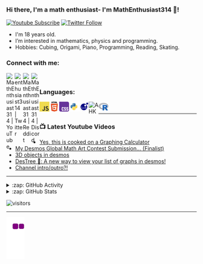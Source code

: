 ### Hi there, I'm a math enthusiast- I'm MathEnthusiast314 👋!

[![Youtube Subscribe](https://img.shields.io/youtube/channel/views/UCQAanPkYWvW4iFsElyXba2A?label=MathEnthusiast314&style=for-the-badge&logo=youtube)](http://www.youtube.com/channel/UCQAanPkYWvW4iFsElyXba2A?sub_confirmation=1)
[![Twitter Follow](https://img.shields.io/twitter/follow/enthusiast314?color=1DA1F2&logo=twitter&style=for-the-badge)](https://twitter.com/intent/follow?original_referer=https%3A%2F%2Fgithub.com%2Fenthusiast314&screen_name=enthusiast314)

- I'm 18 years old.
- I’m interested in mathematics, physics and programming.
- Hobbies: Cubing, Origami, Piano, Programming, Reading, Skating.

### Connect with me:

[<img align="left" alt="MathEnthusiast314 | YouTube" width="22px" src="https://cdn.jsdelivr.net/npm/simple-icons@v3/icons/youtube.svg" />][youtube]
[<img align="left" alt="enthusiast314 | Twitter" width="22px" src="https://cdn.jsdelivr.net/npm/simple-icons@v3/icons/twitter.svg" />][twitter]
[<img align="left" alt="MathEnthusiast314 | Reddit" width="22px" src="https://cdn.jsdelivr.net/npm/simple-icons@v3/icons/reddit.svg" />][reddit]
[<img align="left" alt="MathEnthusiast314 | Discord" width="22px" src="https://cdn.jsdelivr.net/npm/simple-icons@v3/icons/discord.svg" />][discord]


<br />

### Languages:

<img align="left" alt="JavaScript" width="26px" src="https://raw.githubusercontent.com/github/explore/80688e429a7d4ef2fca1e82350fe8e3517d3494d/topics/javascript/javascript.png" />
<img align="left" alt="HTML" width="26px" src="https://raw.githubusercontent.com/github/explore/80688e429a7d4ef2fca1e82350fe8e3517d3494d/topics/html/html.png" />
<img align="left" alt="CSS" width="26px" src="https://raw.githubusercontent.com/github/explore/80688e429a7d4ef2fca1e82350fe8e3517d3494d/topics/css/css.png" />
<img align="left" alt="Python" width="26px" src="https://raw.githubusercontent.com/github/explore/80688e429a7d4ef2fca1e82350fe8e3517d3494d/topics/python/python.png" />
<img align="left" alt="Lua" width="26px" src="https://raw.githubusercontent.com/github/explore/80688e429a7d4ef2fca1e82350fe8e3517d3494d/topics/lua/lua.png" />
<img align="left" alt="AHK" width="26px" src="https://pbs.twimg.com/profile_images/1401832717/ahk_400x400.png" />
<img align="left" alt="R" width="26px" src="https://raw.githubusercontent.com/github/explore/80688e429a7d4ef2fca1e82350fe8e3517d3494d/topics/r/r.png" />

<br />

---

### 📺 Latest Youtube Videos
<!-- YOUTUBE:START -->
- [Yes, this is cooked on a Graphing Calculator](https://www.youtube.com/watch?v=w-3pRJW-DF0)
- [My Desmos Global Math Art Contest Submission... &lpar;Finalist&rpar;](https://www.youtube.com/watch?v=U2EWubhFjuM)
- [3D objects in desmos](https://www.youtube.com/watch?v=BFctwS5gt2w)
- [DesTree 🎄: A new way to view your list of graphs in desmos!](https://www.youtube.com/watch?v=Vks56T679ZQ)
- [Channel intro/outro?!](https://www.youtube.com/watch?v=mnb_fQs7vEU)
<!-- YOUTUBE:END -->

---
<details>
  <summary>:zap: GitHub Activity</summary>
  
  <!--START_SECTION:activity-->
1. 💪 Opened PR [#1](https://github.com/ivanovyordan/espanso-package-dadjoke/pull/1) in [ivanovyordan/espanso-package-dadjoke](https://github.com/ivanovyordan/espanso-package-dadjoke)
2. 🗣 Commented on [#1](https://github.com/tandpfun/desmos-autosave/issues/1) in [tandpfun/desmos-autosave](https://github.com/tandpfun/desmos-autosave)
3. 🗣 Commented on [#1](https://github.com/tandpfun/desmos-autosave/issues/1) in [tandpfun/desmos-autosave](https://github.com/tandpfun/desmos-autosave)
4. ❗️ Opened issue [#1](https://github.com/tandpfun/desmos-autosave/issues/1) in [tandpfun/desmos-autosave](https://github.com/tandpfun/desmos-autosave)
5. 🎉 Merged PR [#3](https://github.com/DesmoSearch/desmosearch-api/pull/3) in [DesmoSearch/desmosearch-api](https://github.com/DesmoSearch/desmosearch-api)
<!--END_SECTION:activity-->
</details>
<details>
  <summary>:zap: GitHub Stats</summary>

  <img align="center" alt="ME314's GitHub Stats" src="https://github-readme-stats.vercel.app/api?username=MathEnthusiast314&show_icons=true&hide_border=true&theme=radical" /><br/>

</details>

![visitors](https://visitor-badge.laobi.icu/badge?page_id=MathEnthusiast314.MathEnthusiast314&left_text=Profile%20Visitors)

---

![snake gif](https://github.com/MathEnthusiast314/MathEnthusiast314/blob/output/github-contribution-grid-snake.gif)


[twitter]: https://twitter.com/enthusiast314
[youtube]: https://youtube.com/MathEnthusiast314
[reddit]: https://www.reddit.com/user/MathEnthusiast314/
[discord]: https://discordapp.com/users/686012491607572515
